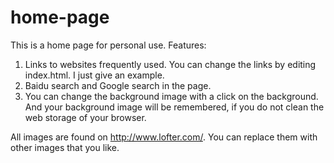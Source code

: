 # home-page
This is a home page for personal use. Features:
1. Links to websites frequently used. You can change the links by editing index.html. I just give an example.
2. Baidu search and Google search in the page.
3. You can change the background image with a click on the background. And your background image will be remembered, 
if you do not clean the web storage of your browser.

All images are found on http://www.lofter.com/. You can replace them with other images that you like.
